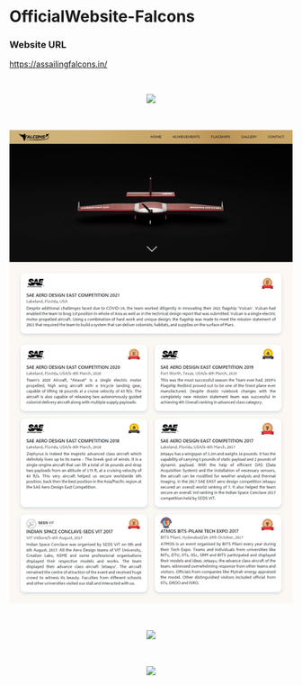 # OfficialWebsite-Falcons

### Website URL

https://assailingfalcons.in/

<br>

<p align="center">
  <img src="screenshots/home.png">
 </p>
 <br>
 
 
<p align="center">
  <img src="screenshots/achievements.png">
 </p>
 <br>
 
 
<p align="center">
  <img src="screenshots/flagships.png">
 </p>
 <br>
 
 
<p align="center">
  <img src="screenshots/gallery.png">
 </p>
 <br>
